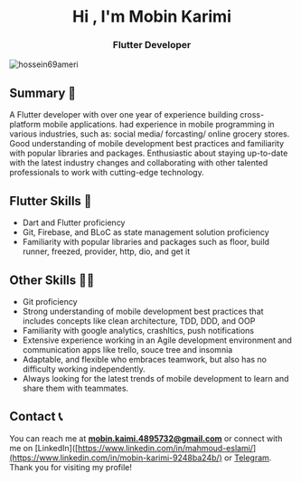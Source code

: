 <h1 align="center">Hi , I'm Mobin Karimi</h1>
<h3 align="center">Flutter Developer</h3>

<p align="left"> <img src="https://komarev.com/ghpvc/?username=mobinkaimi2000&label=Profile%20views&color=0e75b6&style=flat" alt="hossein69ameri" /> </p>


## Summary 🚀

A Flutter developer with over one year of experience building cross-platform mobile applications. had experience in mobile programming in various industries, such as: social media/ forcasting/ online grocery stores. Good understanding of mobile development best practices and familiarity with popular libraries and packages. Enthusiastic about staying up-to-date with the latest industry changes and collaborating with other talented professionals to work with cutting-edge technology.

## Flutter Skills 🦋

- Dart and Flutter proficiency
- Git, Firebase, and BLoC as state management solution proficiency
- Familiarity with popular libraries and packages such as floor, build runner, freezed, provider, http, dio, and get it

## Other Skills 👨‍💻
- Git proficiency
- Strong understanding of mobile development best practices that includes concepts like clean architecture, TDD, DDD, and OOP
- Familiarity with google analytics, crashltics, push notifications
- Extensive experience working in an Agile development environment and communication apps like trello, souce tree and insomnia
- Adaptable, and flexible who embraces teamwork, but also has no difficulty working independently.
- Always looking for the latest trends of mobile development to learn and share them with teammates.

## Contact 📞

You can reach me at **mobin.kaimi.4895732@gmail.com** or connect with me on [LinkedIn]([https://www.linkedin.com/in/mahmoud-eslami/](https://www.linkedin.com/in/mobin-karimi-9248ba24b/) or [Telegram](https://t.me/Mos_Hated). Thank you for visiting my profile!
